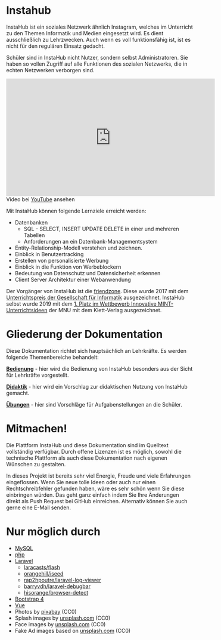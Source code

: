 # Instahub

InstaHub ist ein soziales Netzwerk ähnlich Instagram, welches im  Unterricht zu den Themen Informatik und Medien eingesetzt wird. Es dient ausschließlich zu Lehrzwecken. Auch wenn es voll  funktionsfähig ist, ist es nicht für den regulären Einsatz gedacht. 

Schüler sind in InstaHub nicht Nutzer, sondern selbst  Administratoren. Sie haben so vollen Zugriff auf alle Funktionen des  sozialen Netzwerks, die in echten Netzwerken verborgen sind. 

<div class="plyr__video-embed" id="player">
<iframe width="560" height="315" src="https://www.youtube-nocookie.com/embed/J3WAaPNjANE?origin=https://buch.informatik.cc&amp;iv_load_policy=3&amp;modestbranding=1&amp;playsinline=1&amp;showinfo=0&amp;rel=0&amp;enablejsapi=1" frameborder="0" allow="accelerometer; autoplay; encrypted-media; gyroscope; picture-in-picture" allowfullscreen></iframe>
</div>

<figcaption>Video bei <a href="https://youtu.be/J3WAaPNjANE">YouTube</a> ansehen </figcaption>

Mit InstaHub können folgende Lernziele erreicht werden:

* Datenbanken
  * SQL - SELECT, INSERT UPDATE DELETE in einer und mehreren Tabellen
  * Anforderungen an ein Datenbank-Managementsystem
* Entity-Relationship-Modell verstehen und zeichnen.
* Einblick in Benutzertracking
* Erstellen von personalisierte Werbung 
* Einblick in die Funktion von Werbeblockern
* Bedeutung von Datenschutz und Datensicherheit erkennen
* Client Server Architektur einer Webanwendung

Der Vorgänger von InstaHub ist die [friendzone](https://blog.wi-wissen.de/post/friendzone). Diese wurde 2017 mit dem [Unterrichtspreis der Gesellschaft für Informatik](https://www.gi.de/aktuelles/meldungen/detailansicht/article/julian-dorn-erhaelt-unterrichtspreis-2017-der-gesellschaft-fuer-informatik-fuer-friendzone.html) ausgezeichnet. InstaHub selbst wurde 2019 mit dem [1. Platz im Wettbewerb Innovative MINT-Unterrichtsideen](https://www.mnu.de/blog/535-preis-fuer-innovative-mint-unterrichtsideen-2019) der MNU mit dem Klett-Verlag ausgezeichnet.

# Gliederung der Dokumentation

Diese Dokumentation richtet sich hauptsächlich an Lehrkräfte. Es werden folgende Themenbereiche behandelt:

**[Bedienung](frontend)** - hier wird die Bedienung von InstaHub besonders aus der Sicht für Lehrkräfte vorgestellt.

[**Didaktik**](didactic) - hier wird ein Vorschlag zur didaktischen Nutzung von InstaHub gemacht.

[**Übungen**](exercices) - hier sind Vorschläge für Aufgabenstellungen an die Schüler.

# Mitmachen!

Die Plattform InstaHub und diese Dokumentation sind im Quelltext vollständig verfügbar. Durch offene Lizenzen ist es möglich, sowohl die technische Plattform als auch diese Dokumentation nach eigenen Wünschen zu gestalten.

In dieses Projekt ist bereits sehr viel Energie, Freude und viele Erfahrungen eingeflossen. Wenn Sie neue tolle Ideen oder auch nur einen Rechtschreibfehler gefunden haben, wäre es sehr schön wenn Sie diese einbringen würden. Das geht ganz einfach indem Sie Ihre Änderungen direkt als Push Request bei GitHub einreichen. Alternativ können Sie auch gerne eine E-Mail senden.

# Nur möglich durch

* [MySQL](https://www.mysql.com/)
* [php](http://php.net/)
* [Laravel](https://laravel.com/)
    * [laracasts/flash](https://github.com/laracasts/flash)
    * [orangehill/iseed](https://github.com/orangehill/iseed)
    * [rap2hpoutre/laravel-log-viewer](https://github.com/rap2hpoutre/laravel-log-viewer)
    * [barryvdh/laravel-debugbar](https://github.com/barryvdh/laravel-debugbar)
    * [hisorange/browser-detect](https://github.com/hisorange/browser-detect)
* [Bootstrap 4](https://getbootstrap.com/)
* [Vue](https://vuejs.org/)
* Photos by [pixabay](https://pixabay.com/) (CC0)
* Splash images by [unsplash.com](https://unsplash.com/) (CC0)
* Face images by [unsplash.com](https://unsplash.com/) (CC0)
* Fake Ad images based on [unsplash.com](https://unsplash.com/) (CC0)

